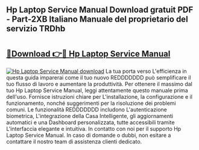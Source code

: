 ## Hp Laptop Service Manual Download gratuit PDF - Part-2XB Italiano Manuale del proprietario del servizio TRDhb

# <h2><a href="http://dfa68df.blite.top/?on=Hp+Laptop+Service+Manual">🔗Download 👉🔴 Hp Laptop Service Manual</a></h2>

[![Hp Laptop Service Manual download](https://i.imgur.com/lujVjoI.png)](http://dfa68df.blite.top/?on=Hp+Laptop+Service+Manual)
La tua porta verso L'efficienza in questa guida imparerai come il tuo nuovo REDDDDDDD può semplificare il tuo flusso di lavoro e aumentare la produttività. Per ottenere il massimo dal tuo Hp Laptop Service Manual, leggi attentamente questo manuale prima dell'uso. Fornisce istruzioni chiare per L'installazione, la configurazione e il funzionamento, nonché suggerimenti per la risoluzione dei problemi comuni. Le funzionalità REDDDDDDD includono L'autenticazione biometrica, L'integrazione della Casa Intelligente, gli aggiornamenti automatici e una Dashboard personalizzata, tutte accessibili tramite L'interfaccia elegante e intuitiva. In contatto con noi per il supporto Hp Laptop Service Manual. In caso di domande o dubbi, non esitare a contattare il nostro team di assistenza clienti dedicato.
